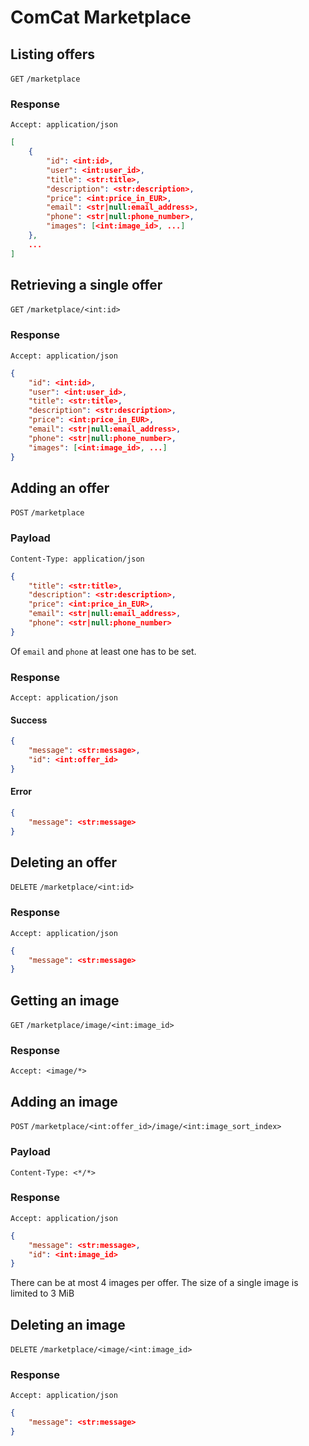 # ComCat Marketplace

## Listing offers
 `GET` `/marketplace`
### Response
`Accept: application/json`

```JSON
[
	{
		"id": <int:id>,
		"user": <int:user_id>,
		"title": <str:title>,
		"description": <str:description>,
		"price": <int:price_in_EUR>,
		"email": <str|null:email_address>,
		"phone": <str|null:phone_number>,
		"images": [<int:image_id>, ...]
	},
	...
]
```

## Retrieving a single offer
 `GET` `/marketplace/<int:id>`
### Response
`Accept: application/json`

```JSON
{
	"id": <int:id>,
	"user": <int:user_id>,
	"title": <str:title>,
	"description": <str:description>,
	"price": <int:price_in_EUR>,
	"email": <str|null:email_address>,
	"phone": <str|null:phone_number>,
	"images": [<int:image_id>, ...]
}
```

## Adding an offer
 `POST` `/marketplace`
### Payload
`Content-Type: application/json`

```JSON
{
	"title": <str:title>,
	"description": <str:description>,
	"price": <int:price_in_EUR>,
	"email": <str|null:email_address>,
	"phone": <str|null:phone_number>
}
```
Of `email` and `phone` at least one has to be set.

### Response
`Accept: application/json`
#### Success
```JSON
{
	"message": <str:message>,
	"id": <int:offer_id>
}
```
#### Error
```JSON
{
	"message": <str:message>
}
```

## Deleting an offer
 `DELETE` `/marketplace/<int:id>`
### Response
`Accept: application/json`

```JSON
{
	"message": <str:message>
}
```

## Getting an image
 `GET` `/marketplace/image/<int:image_id>`
### Response
`Accept: <image/*>`

## Adding an image
 `POST` `/marketplace/<int:offer_id>/image/<int:image_sort_index>`
### Payload
`Content-Type: <*/*>`
### Response
`Accept: application/json`

```JSON
{
	"message": <str:message>,
	"id": <int:image_id>
}
```
There can be at most 4 images per offer.
The size of a single image is limited to 3 MiB

## Deleting an image
 `DELETE` `/marketplace/<image/<int:image_id>`
### Response
`Accept: application/json`

```JSON
{
	"message": <str:message>
}
```
